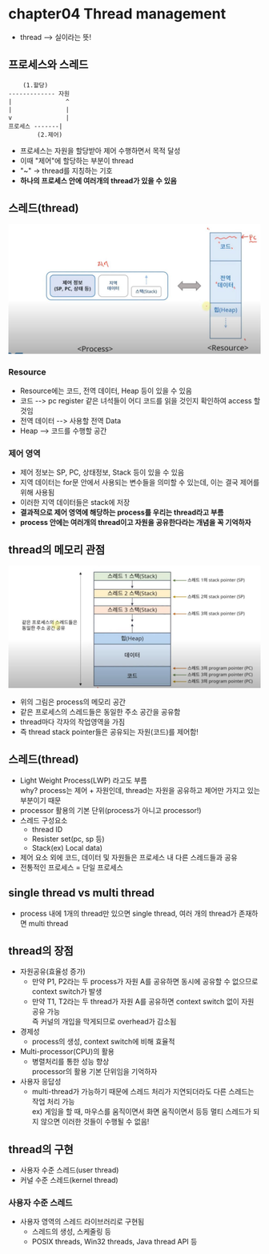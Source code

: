 # chapter04 Thread management
- thread --> 실이라는 뜻!

## 프로세스와 스레드
~~~
    (1.할당)
------------- 자원       
|               ^
|               |
v               |
프로세스 -------|
        (2.제어)
~~~
- 프로세스는 자원을 할당받아 제어 수행하면서 목적 달성
- 이때 "제어"에 할당하는 부분이 thread
- "~" -> thread를 지칭하는 기호
- <b>하나의 프로세스 안에 여러개의 thread가 있을 수 있음</b>

## 스레드(thread)
![img](https://github.com/koni114/Operating-system/blob/master/img/os_7.JPG)

### Resource
- Resource에는 코드, 전역 데이터, Heap 등이 있을 수 있음
- 코드 --> pc register 같은 녀석들이 어디 코드를 읽을 것인지 확인하여 access 할 것임
- 전역 데이터 --> 사용할 전역 Data
- Heap --> 코드를 수행할 공간

### 제어 영역
- 제어 정보는 SP, PC, 상태정보, Stack 등이 있을 수 있음
- 지역 데이터는 for문 안에서 사용되는 변수들을 의미할 수 있는데, 이는 결국 제어를 위해 사용됨
- 이러한 지역 데이터들은 stack에 저장
- <b>결과적으로 제어 영역에 해당하는 process를 우리는 thread라고 부름</b>
- <b>process 안에는 여러개의 thread이고 자원을 공유한다라는 개념을 꼭 기억하자</b>

## thread의 메모리 관점
![img](https://github.com/koni114/Operating-system/blob/master/img/os_8.JPG)

- 위의 그림은 process의 메모리 공간
- 같은 프로세스의 스레드들은 동일한 주소 공간을 공유함
- thread마다 각자의 작업영역을 가짐
- 즉 thread stack pointer들은 공유되는 자원(코드)를 제어함!

## 스레드(thread)
- Light Weight Process(LWP) 라고도 부름  
  why? process는 제어 + 자원인데, thread는 자원을 공유하고 제어만 가지고 있는 부분이기 때문
- processor 활용의 기본 단위(process가 아니고 processor!)
- 스레드 구성요소
  - thread ID
  - Resister set(pc, sp 등)
  - Stack(ex) Local data)
- 제어 요소 외에 코드, 데이터 및 자원들은 프로세스 내 다른 스레드들과 공유
- 전통적인 프로세스 = 단일 프로세스

## single thread vs multi thread
- process 내에 1개의 thread만 있으면 single thread, 여러 개의 thread가 존재하면 multi thread

## thread의 장점
- 자원공유(효율성 증가)
  - 만약 P1, P2라는 두 process가 자원 A를 공유하면 동시에 공유할 수 없으므로 context switch가 발생
  - 만약 T1, T2라는 두 thread가 자원 A를 공유하면 context switch 없이 자원 공유 가능  
    즉 커널의 개입을 막게되므로 overhead가 감소됨
- 경제성
  - process의 생성, context switch에 비해 효율적
- Multi-processor(CPU)의 활용
  - 병렬처리를 통한 성능 향상  
    processor의 활용 기본 단위임을 기억하자
- 사용자 응답성
  - multi-thread가 가능하기 때문에 스레드 처리가 지연되더라도 다른 스레드는 작업 처리 가능  
    ex) 게임을 할 때, 마우스를 움직이면서 화면 움직이면서 등등 멀티 스레드가 되지 않으면 이러한 것들이 수행될 수 없음!

## thread의 구현
- 사용자 수준 스레드(user thread)
- 커널 수준 스레드(kernel thread)

### 사용자 수준 스레드
- 사용자 영역의 스레드 라이브러리로 구현됨
  - 스레드의 생성, 스케줄링 등
  - POSIX threads, Win32 threads, Java thread API 등































